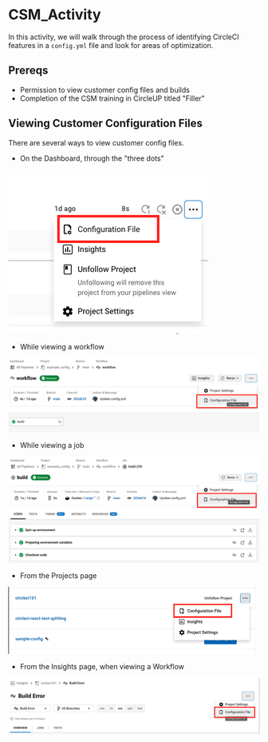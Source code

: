 # CSM_Activity

In this activity, we will walk through the process of identifying CircleCI features in a `config.yml` file and look for areas of optimization. 

## Prereqs 

- Permission to view customer config files and builds
- Completion of the CSM training in CircleUP titled "Filler"

## Viewing Customer Configuration Files 

There are several ways to view customer config files. 

- On the Dashboard, through the "three dots"

<img src="images/configfrompipeline.png">

- While viewing a workflow

<img src="images/configfromworkflow.png">

- While viewing a job

<img src="images/configfromjob.png">

- From the Projects page

<img src="images/configfromprojects.png">

- From the Insights page, when viewing a Workflow
          
<img src="images/configfrominsights.png">
